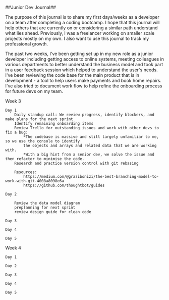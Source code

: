 ##Junior Dev Journal##

The purpose of this journal is to share my first days/weeks as a developer on a team after 
completing a coding bootcamp. I hope that this journal will help others that are currently on 
or considering a similar path understand what lies ahead. Previously, I was a freelancer working on smaller scale projects mostly on my own. I also want to use this journal to track my professional growth. 

The past two weeks, I've been getting set up in my new role as a junior developer 
including getting access to online systems, meeting colleagues in various departments 
to better understand the business model and took part in a user feedback session which 
helped to understand the user's needs. I've been reviewing the code base for the main product 
that is in development - a tool to help users make payments and book home repairs. I've also 
tried to document work flow to help refine the onboarding process for future devs on my team. 

Week 3

    Day 1
        Daily standup call: We review progress, identify blockers, and make plans for the next sprint
        Identify remaining onboarding items
        Review Trello for outstanding issues and work with other devs to fix a bug: 
            *The codebase is massive and still largely unfamiliar to me, so we use the console to identify 
            the objects and arrays and related data that we are working with. 
            *With a big hint from a senior dev, we solve the issue and then refactor to minimise the code. 
        Research and practice version control with git rebasing

        Resources: 
            https://medium.com/@grazibonizi/the-best-branching-model-to-work-with-git-4008a8098e6a
            https://github.com/thoughtbot/guides

    Day 2

        Review the data model diagram
        preplanning for next sprint
        review design guide for clean code

    Day 3

    Day 4

    Day 5

Week 4

    Day 1 

    Day 2

    Day 3

    Day 4

    Day 5